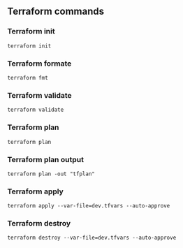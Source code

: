 ## Terraform commands

### Terraform init
```
terraform init
```

### Terraform formate
```
terraform fmt
```

### Terraform validate
```
terraform validate
```


### Terraform plan
```
terraform plan
```

### Terraform plan output
```
terraform plan -out "tfplan"
```

### Terraform apply
```
terraform apply --var-file=dev.tfvars --auto-approve
```

### Terraform destroy

```
terraform destroy --var-file=dev.tfvars --auto-approve
```